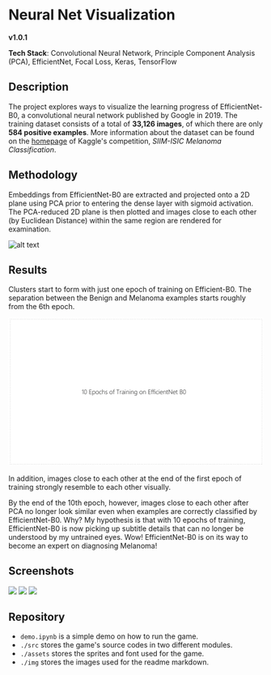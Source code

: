 # Neural Net Visualization  
**v1.0.1**

**Tech Stack**: Convolutional Neural Network, Principle Component Analysis (PCA), EfficientNet, Focal Loss, Keras, TensorFlow

## Description
The project explores ways to visualize the learning progress of EfficientNet-B0, a convolutional neural network published by Google in 2019. The training dataset consists of a total of **33,126 images**, of which there are only **584 positive examples**. More information about the dataset can be found on the  [homepage](https://www.kaggle.com/c/siim-isic-melanoma-classification/overview) of Kaggle's competition, *SIIM-ISIC Melanoma Classification*.



## Methodology

Embeddings from EfficientNet-B0 are extracted and projected onto a 2D plane using PCA prior to entering the dense layer with sigmoid activation. The PCA-reduced 2D plane is then plotted and images close to each other (by Euclidean Distance) within the same region are rendered for examination. 

![alt text](https://yintrigue.com/ds_port/melanoma/_img/pca.jpg)

## Results

Clusters start to form with just one epoch of training on Efficient-B0. The separation between the Benign and Melanoma examples starts roughly from the 6th epoch.

<img src="./img/efficientnet_b0_learning.gif"/>

In addition, images close to each other at the end of the first epoch of training strongly resemble to each other visually. 



By the end of the 10th epoch, however, images close to each other after PCA no longer look similar even when examples are correctly classified by EfficientNet-B0. Why? My hypothesis is that with 10 epochs of training, EfficientNet-B0 is now picking up subtitle details that can no longer be understood by my untrained eyes. Wow! EfficientNet-B0 is on its way to become an expert on diagnosing Melanoma!



## Screenshots

![](./img/screenshot_01.png)
![](./img/screenshot_02.png)
![](./img/screenshot_03.png)

## Repository 

- `demo.ipynb` is a simple demo on how to run the game.
- `./src` stores the game's source codes in two different modules.
- `./assets` stores the sprites and font used for the game.
- `./img` stores the images used for the readme markdown.  

